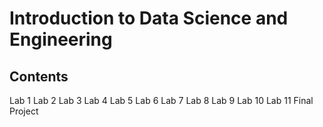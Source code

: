 # Introduction to Data Science and Engineering
## Contents
Lab 1
Lab 2
Lab 3
Lab 4
Lab 5
Lab 6
Lab 7
Lab 8
Lab 9
Lab 10
Lab 11
Final Project